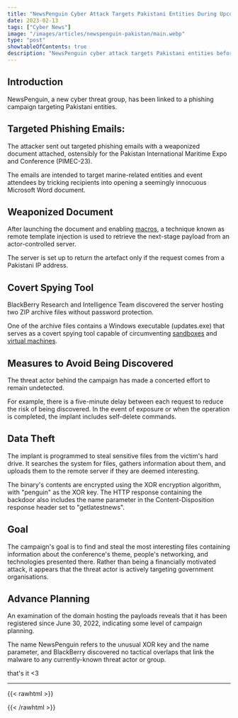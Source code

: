 ```yaml
---
title: "NewsPenguin Cyber Attack Targets Pakistani Entities During Upcoming International Maritime Expo"
date: 2023-02-13
tags: ["Cyber News"]
image: "/images/articles/newspenguin-pakistan/main.webp"
type: "post"
showtableOfContents: true
description: "NewsPenguin cyber attack targets Pakistani entities before International Maritime Expo. Learn the details and impact on cybersecurity. Read our article."
---
```


## Introduction
NewsPenguin, a new cyber threat group, has been linked to a phishing campaign targeting Pakistani entities.

## Targeted Phishing Emails: 
The attacker sent out targeted phishing emails with a weaponized document attached, ostensibly for the Pakistan International Maritime Expo and Conference (PIMEC-23).

The emails are intended to target marine-related entities and event attendees by tricking recipients into opening a seemingly innocuous Microsoft Word document.

## Weaponized Document
After launching the document and enabling [macros](https://en.wikipedia.org/wiki/Macro_(computer_science)), a technique known as remote template injection is used to retrieve the next-stage payload from an actor-controlled server.

The server is set up to return the artefact only if the request comes from a Pakistani IP address.

## Covert Spying Tool
BlackBerry Research and Intelligence Team discovered the server hosting two ZIP archive files without password protection.

One of the archive files contains a Windows executable (updates.exe) that serves as a covert spying tool capable of circumventing [sandboxes](https://en.wikipedia.org/wiki/Sandbox_(computer_security)) and [virtual machines](https://en.wikipedia.org/wiki/Virtual_machine).

## Measures to Avoid Being Discovered
The threat actor behind the campaign has made a concerted effort to remain undetected.

For example, there is a five-minute delay between each request to reduce the risk of being discovered. In the event of exposure or when the operation is completed, the implant includes self-delete commands.

## Data Theft
The implant is programmed to steal sensitive files from the victim's hard drive. It searches the system for files, gathers information about them, and uploads them to the remote server if they are deemed interesting.

The binary's contents are encrypted using the XOR encryption algorithm, with "penguin" as the XOR key. The HTTP response containing the backdoor also includes the name parameter in the Content-Disposition response header set to "getlatestnews".

## Goal
The campaign's goal is to find and steal the most interesting files containing information about the conference's theme, people's networking, and technologies presented there. Rather than being a financially motivated attack, it appears that the threat actor is actively targeting government organisations.

## Advance Planning 
An examination of the domain hosting the payloads reveals that it has been registered since June 30, 2022, indicating some level of campaign planning.

The name NewsPenguin refers to the unusual XOR key and the name parameter, and BlackBerry discovered no tactical overlaps that link the malware to any currently-known threat actor or group.

that's it <3

---

{{< rawhtml >}} 
<script src="https://utteranc.es/client.js"
        repo="mansoorbarri/website"
        issue-term="title"
        theme="github-dark"
        crossorigin="anonymous"
        async>
</script>
{{< /rawhtml >}}